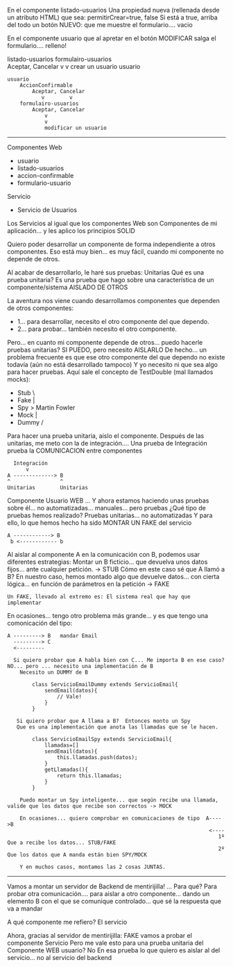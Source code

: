 
En el componente listado-usuarios
    Una propiedad nueva (rellenada desde un atributo HTML) que sea: permitirCrear=true, false
    Si está a true, arriba del todo un botón NUEVO: que me muestre el formulario.... vacio

En el componente usuario
    que al apretar en el botón MODIFICAR salga el formulario.... relleno!



listado-usuarios
    formulairo-usuarios     
        Aceptar, Cancelar
            v
            v
            crear un usuario
    usuario

    usuario
        AccionConfirmable
            Aceptar, Cancelar
               v        v
        formulairo-usuarios
            Aceptar, Cancelar
                v
                v
                modificar un usuario

---

Componentes Web
- usuario
- listado-usuarios
- accion-confirmable
- formulario-usuario

Servicio
- Servicio de Usuarios

Los Servicios al igual que los componentes Web son Componentes de mi aplicación... y les aplico los principios SOLID

Quiero poder desarrollar un componente de forma independiente a otros componentes.
Eso está muy bien... es muy fácil, cuando mi componente no depende de otros.

Al acabar de desarrollarlo, le haré sus pruebas: Unitarias
Qué es una prueba unitaria? Es una prueba que hago sobre una característica de un componente/sistema AISLADO DE OTROS

La aventura nos viene cuando desarrollamos componentes que dependen de otros componentes:
- 1... para desarrollar, necesito el otro componente del que dependo.
- 2... para probar... también necesito el otro componente.

Pero... en cuanto mi componente depende de otros... puedo hacerle pruebas unitarias? 
SI PUEDO, pero necesito AISLARLO
De hecho... un problema frecuente es que ese otro componente del que dependo no existe todavía (aún no está desarrollado tampoco)
Y yo necesito ni que sea algo para hacer pruebas.
Aquí sale el concepto de TestDouble (mal llamados mocks):
- Stub  \
- Fake  |
- Spy    >      Martin Fowler
- Mock  |
- Dummy /

Para hacer una prueba unitaria, aislo el componente.
Después de las unitarias, me meto con la de integración....
Una prueba de Integración prueba la COMUNICACION entre componentes

      Integración
          v
    A -------------> B
    ^                ^
    Unitarias        Unitarias


Componente Usuario WEB
<usuario id="22843">
... Y ahora estamos haciendo unas pruebas sobre él... no automatizadas... manuales... pero pruebas
¿Qué tipo de pruebas hemos realizado? Pruebas unitarias... no automatizadas
Y para ello, lo que hemos hecho ha sido MONTAR UN FAKE del servicio

    A ------------> B
     b <------------ b

Al aislar al componente A en la comunicación con B, podemos usar diferentes estrategias:
    Montar un B ficticio... que devuelva unos datos fijos... ante cualquier petición.           -> STUB 
    Cómo en este caso sé que A llamó a B?
        En nuestro caso, hemos montado algo que devuelve datos... con cierta lógica... 
        en función de parámetros en la petición                                                 -> FAKE
    
    Un FAKE, llevado al extremo es: El sistema real que hay que implementar

En ocasiones... tengo otro problema más grande...
y es que tengo una comonicación del tipo:

    A ---------> B   mandar Email
      ---------> C
      <---------

      Si quiero probar que A habla bien con C... Me importa B en ese caso? NO... pero ... necesito una implementación de B
        Necesito un DUMMY de B

            class ServicioEmailDummy extends ServicioEmail{
                sendEmail(datos){
                    // Vale!
                }
            }
       
       Si quiero probar que A llama a B?  Entonces monto un Spy
       Que es una implementación que anota las llamadas que se le hacen.

            class ServicioEmailSpy extends ServicioEmail{
                llamadas=[]
                sendEmail(datos){
                    this.llamadas.push(datos);
                }
                getLlamadas(){
                    return this.llamadas;
                }
            }

        Puedo montar un Spy inteligente... que según recibe una llamada, valide que los datos que recibe son correctos -> MOCK

        En ocasiones... quiero comprobar en comunicaciones de tipo  A---->B
                                                                     <----
                                                                        1º Que a recibe los datos... STUB/FAKE
                                                                        2º Que los datos que A manda están bien SPY/MOCK

        Y en muchos casos, montamos las 2 cosas JUNTAS.

---

Vamos a montar un servidor de Backend de mentirijilla!
...
Para qué? Para probar otra comunicación.... para aislar a otro componente... dando un elemento B con el que se comunique controlado... que sé la respuesta que va a mandar

A qué componente me refiero? El servicio

Ahora, gracias al servidor de mentirijilla: FAKE vamos a probar el componente Servicio
Pero me vale esto para una prueba unitaria del Componente WEB usuario? No
En esa prueba lo que quiero es aislar al <usuario> del servicio... no al servicio del backend